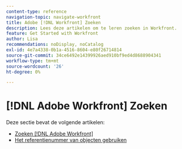 ```yaml
---
content-type: reference
navigation-topic: navigate-workfront
title: Adobe [!DNL Workfront] Zoeken
description: Lees deze artikelen om te leren zoeken in Workfront.
feature: Get Started with Workfront
author: Lisa
recommendations: noDisplay, noCatalog
exl-id: 4e7a4338-0b1a-4516-8604-e80f26714814
source-git-commit: 34ce6492e14399926aed910bf9ed4d8688904341
workflow-type: tm+mt
source-wordcount: '26'
ht-degree: 0%

---
```


# [!DNL Adobe Workfront] Zoeken

Deze sectie bevat de volgende artikelen:

* [Zoeken [!DNL Adobe Workfront]](../../../workfront-basics/navigate-workfront/search/search-workfront.md)
* [Het referentienummer van objecten gebruiken](../../../workfront-basics/navigate-workfront/search/reference-number-of-objects.md)
